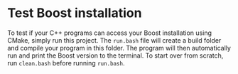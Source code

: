 # Test Boost installation
To test if your C++ programs can access your Boost installation using CMake, simply run this project.
The `run.bash` file will create a build folder and compile your program in this folder.
The program will then automatically run and print the Boost version to the terminal.
To start over from scratch, run `clean.bash` before running `run.bash`.